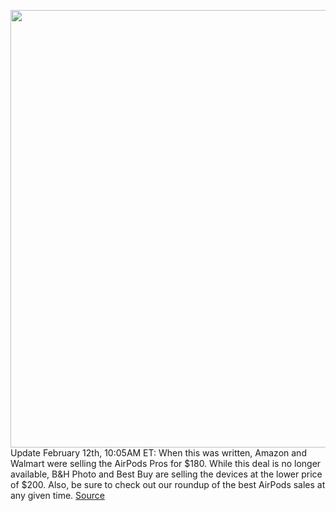 <img src='https://cdn.vox-cdn.com/thumbor/gjStzEQYZP_nCRn11lkadTNwn8U=/0x0:2040x1360/1200x1200/filters:focal(1020x680:1021x681)/cdn.vox-cdn.com/uploads/chorus_asset/file/19336094/akrales_191030_3763_0446.jpg' width='700px' /><br/>
Update February 12th, 10:05AM ET: When this was written, Amazon and Walmart were selling the AirPods Pros for $180. While this deal is no longer available, B&H Photo and Best Buy are selling the devices at the lower price of $200. Also, be sure to check out our roundup of the best AirPods sales at any given time.
<a href='https://www.theverge.com/2021/2/11/22278616/apple-airpods-pro-wireless-earbuds-deal-amazon-walmart'> Source <a/>